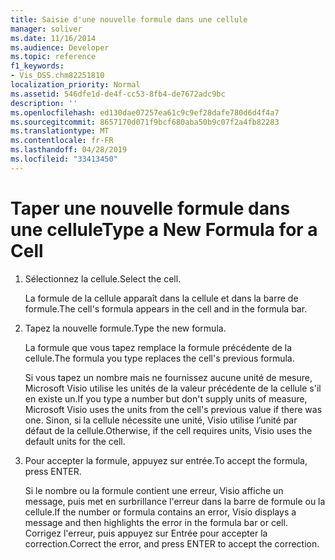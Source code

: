 ```yaml
---
title: Saisie d'une nouvelle formule dans une cellule
manager: soliver
ms.date: 11/16/2014
ms.audience: Developer
ms.topic: reference
f1_keywords:
- Vis_DSS.chm82251810
localization_priority: Normal
ms.assetid: 546dfe1d-de4f-cc53-8fb4-de7672adc9bc
description: ''
ms.openlocfilehash: ed130dae07257ea61c9c9ef28dafe780d6d4f4a7
ms.sourcegitcommit: 8657170d071f9bcf680aba50b9c07f2a4fb82283
ms.translationtype: MT
ms.contentlocale: fr-FR
ms.lasthandoff: 04/28/2019
ms.locfileid: "33413450"
---
```

# <a name="type-a-new-formula-for-a-cell"></a><span data-ttu-id="2080f-102">Taper une nouvelle formule dans une cellule</span><span class="sxs-lookup"><span data-stu-id="2080f-102">Type a New Formula for a Cell</span></span>

1. <span data-ttu-id="2080f-103">Sélectionnez la cellule.</span><span class="sxs-lookup"><span data-stu-id="2080f-103">Select the cell.</span></span>
    
    <span data-ttu-id="2080f-104">La formule de la cellule apparaît dans la cellule et dans la barre de formule.</span><span class="sxs-lookup"><span data-stu-id="2080f-104">The cell's formula appears in the cell and in the formula bar.</span></span>
    
2. <span data-ttu-id="2080f-105">Tapez la nouvelle formule.</span><span class="sxs-lookup"><span data-stu-id="2080f-105">Type the new formula.</span></span>
    
    <span data-ttu-id="2080f-106">La formule que vous tapez remplace la formule précédente de la cellule.</span><span class="sxs-lookup"><span data-stu-id="2080f-106">The formula you type replaces the cell's previous formula.</span></span>
    
    <span data-ttu-id="2080f-107">Si vous tapez un nombre mais ne fournissez aucune unité de mesure, Microsoft Visio utilise les unités de la valeur précédente de la cellule s'il en existe un.</span><span class="sxs-lookup"><span data-stu-id="2080f-107">If you type a number but don't supply units of measure, Microsoft Visio uses the units from the cell's previous value if there was one.</span></span> <span data-ttu-id="2080f-108">Sinon, si la cellule nécessite une unité, Visio utilise l’unité par défaut de la cellule.</span><span class="sxs-lookup"><span data-stu-id="2080f-108">Otherwise, if the cell requires units, Visio uses the default units for the cell.</span></span>
    
3. <span data-ttu-id="2080f-109">Pour accepter la formule, appuyez sur entrée.</span><span class="sxs-lookup"><span data-stu-id="2080f-109">To accept the formula, press ENTER.</span></span>
    
    <span data-ttu-id="2080f-110">Si le nombre ou la formule contient une erreur, Visio affiche un message, puis met en surbrillance l'erreur dans la barre de formule ou la cellule.</span><span class="sxs-lookup"><span data-stu-id="2080f-110">If the number or formula contains an error, Visio displays a message and then highlights the error in the formula bar or cell.</span></span> <span data-ttu-id="2080f-111">Corrigez l'erreur, puis appuyez sur Entrée pour accepter la correction.</span><span class="sxs-lookup"><span data-stu-id="2080f-111">Correct the error, and press ENTER to accept the correction.</span></span>
    

